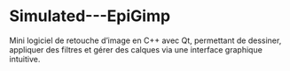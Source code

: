 # Simulated---EpiGimp
Mini logiciel de retouche d’image en C++ avec Qt, permettant de dessiner, appliquer des filtres et gérer des calques via une interface graphique intuitive.
